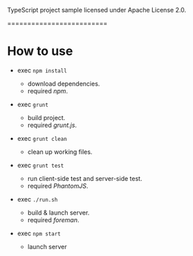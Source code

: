 TypeScript project sample
licensed under Apache License 2.0.

=========================

# How to use #

* exec `npm install`
	* download dependencies.
	* required *npm*.

* exec `grunt`
	* build project.
	* required *grunt.js*.
* exec `grunt clean`
	* clean up working files.
* exec `grunt test`
	* run client-side test and server-side test.
	* required *PhantomJS*.

* exec `./run.sh`
	* build & launch server.
	* required *foreman*.
* exec `npm start`
	* launch server
